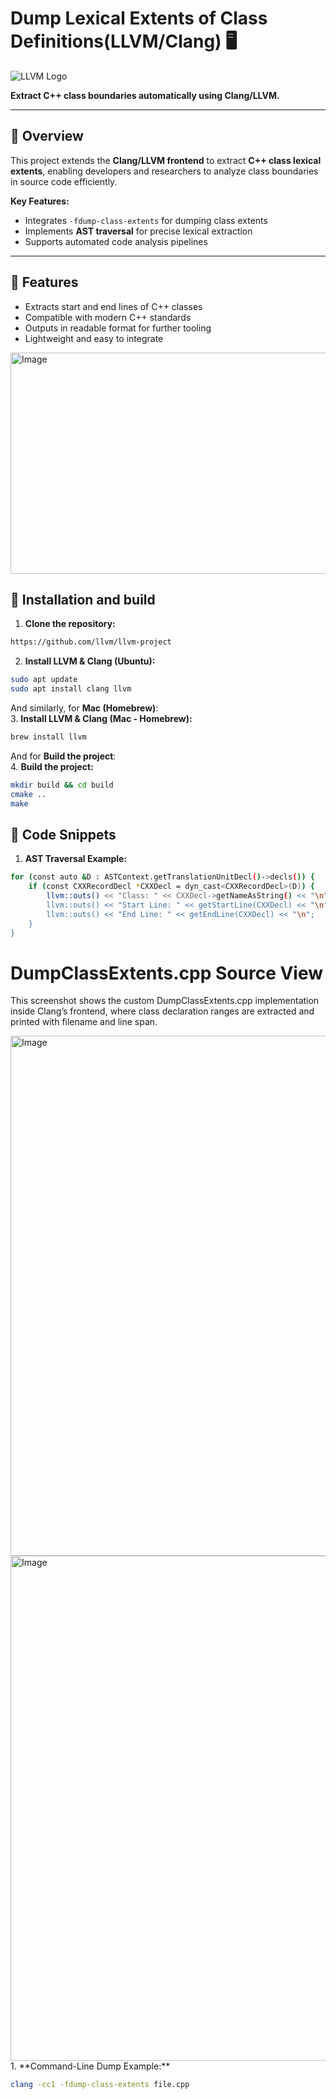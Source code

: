 # Dump Lexical Extents of Class Definitions(LLVM/Clang) 🖥️

![LLVM Logo](https://llvm.org/favicon.ico)

**Extract C++ class boundaries automatically using Clang/LLVM.**

---

## 🔹 Overview

This project extends the **Clang/LLVM frontend** to extract **C++ class lexical extents**, enabling developers and researchers to analyze class boundaries in source code efficiently.  

**Key Features:**

- Integrates `-fdump-class-extents` for dumping class extents  
- Implements **AST traversal** for precise lexical extraction  
- Supports automated code analysis pipelines  

---

## 🔹 Features

- Extracts start and end lines of C++ classes  
- Compatible with modern C++ standards  
- Outputs in readable format for further tooling  
- Lightweight and easy to integrate  
<img width="708" height="354" alt="Image" src="https://github.com/user-attachments/assets/d27052b3-5dff-4530-bf5e-5adae8afb1eb" />

## 🔹 Installation and build

1. **Clone the repository:**  

```bash
https://github.com/llvm/llvm-project
```

2. **Install LLVM & Clang (Ubuntu):**  

```bash
sudo apt update
sudo apt install clang llvm
```

And similarly, for **Mac (Homebrew)**:  
3. **Install LLVM & Clang (Mac - Homebrew):**  

```bash
brew install llvm
```

And for **Build the project**:  
4. **Build the project:**  

```bash
mkdir build && cd build
cmake ..
make
```

## 🔹 Code Snippets

1. **AST Traversal Example:**  

```bash
for (const auto &D : ASTContext.getTranslationUnitDecl()->decls()) {
    if (const CXXRecordDecl *CXXDecl = dyn_cast<CXXRecordDecl>(D)) {
        llvm::outs() << "Class: " << CXXDecl->getNameAsString() << "\n";
        llvm::outs() << "Start Line: " << getStartLine(CXXDecl) << "\n";
        llvm::outs() << "End Line: " << getEndLine(CXXDecl) << "\n";
    }
}
```
# DumpClassExtents.cpp Source View
This screenshot shows the custom DumpClassExtents.cpp implementation inside Clang’s frontend, where class declaration ranges are extracted and printed with filename and line span.

<img width="1024" height="832" alt="Image" src="https://github.com/user-attachments/assets/3c1d1f0d-5711-405d-b06c-5ecb66c6dbc2" />

<img width="1363" height="808" alt="Image" src="https://github.com/user-attachments/assets/21fee096-1923-44a6-9336-8e4c8f500d74" />
1. **Command-Line Dump Example:**  

```bash
clang -cc1 -fdump-class-extents file.cpp
```






